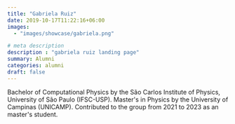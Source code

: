 ```yaml
---
title: "Gabriela Ruiz"
date: 2019-10-17T11:22:16+06:00
images: 
  - "images/showcase/gabriela.png"

# meta description
description : "gabriela ruiz landing page"
summary: Alumni
categories: alumni
draft: false
---
```

Bachelor of Computational Physics by the São Carlos Institute of Physics, University of São Paulo (IFSC-USP). Master's in Physics by the University of Campinas (UNICAMP). Contributed to the group from 2021 to 2023 as an master's student.
